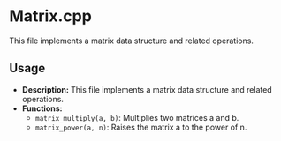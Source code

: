 # Matrix.cpp

This file implements a matrix data structure and related operations.

## Usage

*   **Description:** This file implements a matrix data structure and related operations.
*   **Functions:**
    *   `matrix_multiply(a, b)`: Multiplies two matrices a and b.
    *   `matrix_power(a, n)`: Raises the matrix a to the power of n.